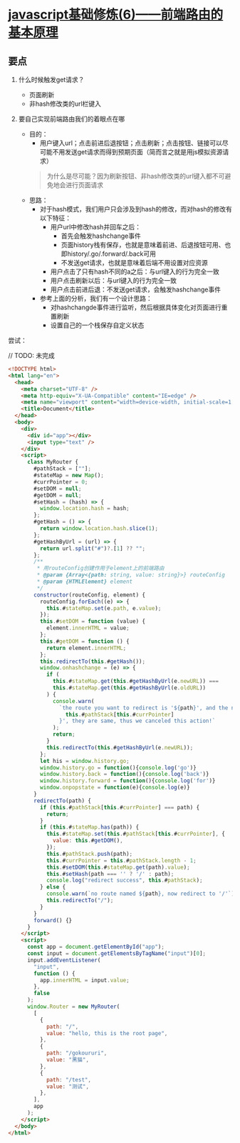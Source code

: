 # [javascript基础修炼(6)——前端路由的基本原理](https://www.cnblogs.com/dashnowords/p/9671213.html)

## 要点

1. 什么时候触发get请求？

    - 页面刷新
    - 非hash修改类的url栏键入

2. 要自己实现前端路由我们的着眼点在哪

    - 目的：
      - 用户键入url；点击前进后退按钮；点击刷新；点击按钮、链接可以尽可能不用发送get请求而得到预期页面（简而言之就是用js模拟资源请求）
      > 为什么是尽可能？因为刷新按钮、非hash修改类的url键入都不可避免地会进行页面请求
    - 思路：
      - 对于hash模式，我们用户只会涉及到hash的修改，而对hash的修改有以下特征：
        - 用户url中修改hash并回车之后：
          - 首先会触发hashchange事件
          - 页面history栈有保存，也就是意味着前进、后退按钮可用、也即history/.go/.forward/.back可用
          - 不发送get请求，也就是意味着后端不用设置对应资源
        - 用户点击了只有hash不同的a之后：与url键入的行为完全一致
        - 用户点击刷新以后：与url键入的行为完全一致
        - 用户点击前进后退：不发送get请求，会触发hashchange事件
      - 参考上面的分析，我们有一个设计思路：
        - 对hashchangde事件进行监听，然后根据具体变化对页面进行重置刷新
        - 设置自己的一个栈保存自定义状态
        


尝试：

// TODO: 未完成

```html
<!DOCTYPE html>
<html lang="en">
  <head>
    <meta charset="UTF-8" />
    <meta http-equiv="X-UA-Compatible" content="IE=edge" />
    <meta name="viewport" content="width=device-width, initial-scale=1.0" />
    <title>Document</title>
  </head>
  <body>
    <div>
      <div id="app"></div>
      <input type="text" />
    </div>
    <script>
      class MyRouter {
        #pathStack = [""];
        #stateMap = new Map();
        #currPointer = 0;
        #setDOM = null;
        #getDOM = null;
        #setHash = (hash) => {
          window.location.hash = hash;
        };
        #getHash = () => {
          return window.location.hash.slice(1);
        };
        #getHashByUrl = (url) => {
          return url.split("#")?.[1] ?? "";
        };
        /**
         * 用routeConfig创建作用于element上的前端路由
         * @param {Array<{path: string, value: string}>} routeConfig
         * @param {HTMLElement} element
         */
        constructor(routeConfig, element) {
          routeConfig.forEach((e) => {
            this.#stateMap.set(e.path, e.value);
          });
          this.#setDOM = function (value) {
            element.innerHTML = value;
          };
          this.#getDOM = function () {
            return element.innerHTML;
          };
          this.redirectTo(this.#getHash());
          window.onhashchange = (e) => {
            if (
              this.#stateMap.get(this.#getHashByUrl(e.newURL)) ===
              this.#stateMap.get(this.#getHashByUrl(e.oldURL))
            ) {
              console.warn(
                `the route you want to redirect is '${path}', and the now route is '${
                  this.#pathStack[this.#currPointer]
                }', they are same, thus we canceled this action!`
              );
              return;
            }
            this.redirectTo(this.#getHashByUrl(e.newURL));
          };
          let his = window.history.go;
          window.history.go = function(){console.log('go')}
          window.history.back = function(){console.log('back')}
          window.history.forward = function(){console.log('for')}
          window.onpopstate = function(e){console.log(e)}
        }
        redirectTo(path) {
          if (this.#pathStack[this.#currPointer] === path) {
            return;
          }
          if (this.#stateMap.has(path)) {
            this.#stateMap.set(this.#pathStack[this.#currPointer], {
              value: this.#getDOM(),
            });
            this.#pathStack.push(path);
            this.#currPointer = this.#pathStack.length - 1;
            this.#setDOM(this.#stateMap.get(path).value);
            this.#setHash(path === '' ? '/' : path);
            console.log("redirect success", this.#pathStack);
          } else {
            console.warn(`no route named ${path}, now redirect to '/'`);
            this.redirectTo("/");
          }
        }
        forward() {}
      }
    </script>
    <script>
      const app = document.getElementById("app");
      const input = document.getElementsByTagName("input")[0];
      input.addEventListener(
        "input",
        function () {
          app.innerHTML = input.value;
        },
        false
      );
      window.Router = new MyRouter(
        [
          {
            path: "/",
            value: "hello, this is the root page",
          },
          {
            path: "/gokoururi",
            value: "黑猫",
          },
          {
            path: "/test",
            value: "测试",
          },
        ],
        app
      );
    </script>
  </body>
</html>
```